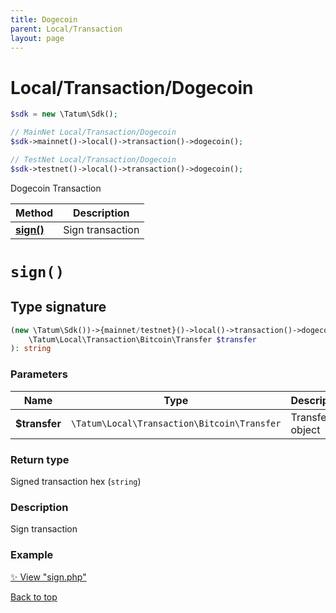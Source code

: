 ```yaml
---
title: Dogecoin
parent: Local/Transaction
layout: page
---
```


# Local/Transaction/Dogecoin

```php
$sdk = new \Tatum\Sdk();

// MainNet Local/Transaction/Dogecoin
$sdk->mainnet()->local()->transaction()->dogecoin();

// TestNet Local/Transaction/Dogecoin
$sdk->testnet()->local()->transaction()->dogecoin();
```

Dogecoin Transaction

Method | Description
------------- | -------------
[**sign()**](#sign) | Sign transaction

# `sign()`

## Type signature

```php
(new \Tatum\Sdk())->{mainnet/testnet}()->local()->transaction()->dogecoin()->sign(
    \Tatum\Local\Transaction\Bitcoin\Transfer $transfer
): string
```

### Parameters

Name | Type | Description  | Notes
------------- | ------------- | ------------- | -------------
**$transfer** | `\Tatum\Local\Transaction\Bitcoin\Transfer` | Transfer object | 

### Return type

Signed transaction hex (`string`)

### Description

Sign transaction

### Example

[✨ View "sign.php"](https://github.com/tatumio/tatum-php/blob/master/examples/Local/Transaction/Dogecoin/sign.php)

[Back to top](#top)

